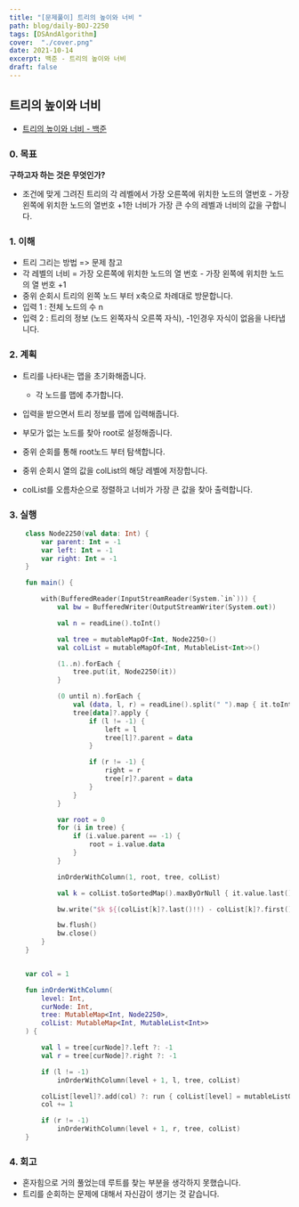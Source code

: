 ```yaml
---
title: "[문제풀이] 트리의 높이와 너비 "
path: blog/daily-BOJ-2250
tags: [DSAndAlgorithm]
cover:  "./cover.png"
date: 2021-10-14
excerpt: 백준 - 트리의 높이와 너비 
draft: false
---
```



## 트리의 높이와 너비 
* [트리의 높이와 너비 - 백준](https://www.acmicpc.net/problem/2250)

### 0. 목표 
**구하고자 하는 것은 무엇인가?**
- 조건에 맞게 그려진 트리의 각 레벨에서 가장 오른쪽에 위치한 노드의 열번호 - 가장 왼쪽에 위치한 노드의 열번호 +1한 너비가 가장 큰 수의 레벨과 너비의 값을 구합니다.

### 1. 이해 

- 트리 그리는 방법 => 문제 참고
- 각 레벨의 너비 = 가장 오른쪽에 위치한 노드의 열 번호 - 가장 왼쪽에 위치한 노드의 열 번호 +1 
- 중위 순회시 트리의 왼쪽 노드 부터 x축으로 차례대로 방문합니다.
- 입력 1 : 전체 노드의 수 n
- 입력 2 : 트리의 정보 (노드 왼쪽자식 오른쪽 자식), -1인경우 자식이 없음을 나타냅니다.


### 2. 계획

- 트리를 나타내는 맵을 초기화해줍니다. 
    - 각 노드를 맵에 추가합니다.

- 입력을 받으면서 트리 정보를 맵에 입력해줍니다. 
- 부모가 없는 노드를 찾아 root로 설정해줍니다.
- 중위 순회를 통해 root노드 부터 탐색합니다. 
- 중위 순회시 열의 값을 colList의 해당 레벨에 저장합니다. 
- colList를 오름차순으로 정렬하고 너비가 가장 큰 값을 찾아 출력합니다.

### 3. 실행
```kotlin
    class Node2250(val data: Int) {
        var parent: Int = -1
        var left: Int = -1
        var right: Int = -1
    }

    fun main() {

        with(BufferedReader(InputStreamReader(System.`in`))) {
            val bw = BufferedWriter(OutputStreamWriter(System.out))

            val n = readLine().toInt()

            val tree = mutableMapOf<Int, Node2250>()
            val colList = mutableMapOf<Int, MutableList<Int>>()

            (1..n).forEach {
                tree.put(it, Node2250(it))
            }

            (0 until n).forEach {
                val (data, l, r) = readLine().split(" ").map { it.toInt() }
                tree[data]?.apply {
                    if (l != -1) {
                        left = l
                        tree[l]?.parent = data
                    }

                    if (r != -1) {
                        right = r
                        tree[r]?.parent = data
                    }
                }
            }

            var root = 0
            for (i in tree) {
                if (i.value.parent == -1) {
                    root = i.value.data
                }
            }

            inOrderWithColumn(1, root, tree, colList)

            val k = colList.toSortedMap().maxByOrNull { it.value.last() - it.value.first() + 1 }?.key

            bw.write("$k ${(colList[k]?.last()!!) - colList[k]?.first()!! + 1}")

            bw.flush()
            bw.close()
        }
    }


    var col = 1

    fun inOrderWithColumn(
        level: Int,
        curNode: Int,
        tree: MutableMap<Int, Node2250>,
        colList: MutableMap<Int, MutableList<Int>>
    ) {

        val l = tree[curNode]?.left ?: -1
        val r = tree[curNode]?.right ?: -1

        if (l != -1)
            inOrderWithColumn(level + 1, l, tree, colList)

        colList[level]?.add(col) ?: run { colList[level] = mutableListOf(col) }
        col += 1

        if (r != -1)
            inOrderWithColumn(level + 1, r, tree, colList)
    }
```

### 4. 회고 

- 혼자힘으로 거의 풀었는데 루트를 찾는 부분을 생각하지 못했습니다. 
- 트리를 순회하는 문제에 대해서 자신감이 생기는 것 같습니다.

